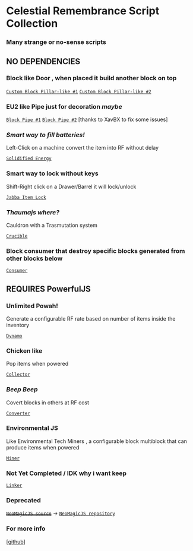 # Celestial Remembrance Script Collection
### Many strange or no-sense scripts



## NO DEPENDENCIES

### Block like Door , when placed it build another block on top
[`Custom Block Pillar-like #1`](https://github.com/Celestial-Remembrance/kubejs-testing/blob/main/startup_scripts/multi.js) [`Custom Block Pillar-like #2`](https://github.com/Celestial-Remembrance/kubejs-testing/blob/main/server_scripts/multi_break.js)

### EU2 like Pipe just for decoration *maybe*
[`Block Pipe #1`](https://github.com/Celestial-Remembrance/kubejs-testing/blob/main/startup_scripts/blockUtility/Pipe.js) [`Block Pipe #2`](https://github.com/Celestial-Remembrance/kubejs-testing/blob/main/server_scripts/Pipe/Pipe.js) [thanks to XavBX to fix some issues]

### *Smart way to fill batteries!* 
Left-Click on a machine convert the item into RF without delay

[`Solidified Energy`](https://github.com/Celestial-Remembrance/kubejs-testing/blob/main/server_scripts/energy.js)

### Smart way to lock without keys
Shift-Right click on a Drawer/Barrel it will lock/unlock

[`Jabba Item Lock`](https://github.com/Celestial-Remembrance/kubejs-testing/blob/main/server_scripts/jabba.js)

### *Thaumajs where?*
Cauldron with a Trasmutation system

[`Crucible`](https://github.com/Celestial-Remembrance/kubejs-testing/blob/main/startup_scripts/blockUtility/Crucible.js)

### Block consumer that destroy specific blocks generated from other blocks below

[`Consumer`](https://github.com/Celestial-Remembrance/kubejs-testing/blob/main/startup_scripts/blockUtility/Consumer.js)

## REQUIRES PowerfulJS

### Unlimited Powah!
Generate a configurable RF rate based on number of items inside the inventory

[`Dynamo`](https://github.com/Celestial-Remembrance/kubejs-testing/blob/main/startup_scripts/blockUtility/Dynamo.js)

### Chicken like
Pop items when powered

[`Collector`](https://github.com/Celestial-Remembrance/kubejs-testing/blob/main/startup_scripts/blockUtility/Collector.js)

### *Beep Beep*
Covert blocks in others at RF cost

[`Converter`](https://github.com/Celestial-Remembrance/kubejs-testing/blob/main/startup_scripts/blockUtility/Converter.js)

### Environmental JS
Like Environmental Tech Miners , a configurable block multiblock that can produce items when powered

[`Miner`](https://github.com/Celestial-Remembrance/kubejs-testing/blob/main/startup_scripts/blockUtility/Miner.js)


### Not Yet Completed / IDK why i want keep

[`Linker`](https://github.com/Celestial-Remembrance/kubejs-testing/blob/main/startup_scripts/blockUtility/Linker.js)

### Deprecated
~~[`NeoMagicJS source`](https://github.com/Celestial-Remembrance/kubejs-testing/blob/main/server_scripts/pedestal.js)~~ -> [`NeoMagicJS repository`](https://github.com/DevDyna/NeoMagicJS)

### For more info
[[github](https://github.com/Celestial-Remembrance)]
